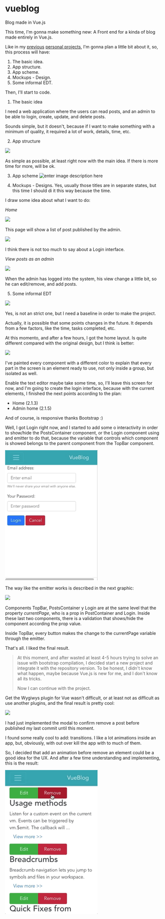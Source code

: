 # vueblog
Blog made in Vue.js

This time, I'm gonna make something new: A Front end for a kinda of blog made entirely in Vue.js.

Like in my [previous](https://github.com/gersonmontenegro/cv) [personal projects](https://github.com/gersonmontenegro/cinema), I'm gonna plan a little bit about it, so, this process will have:

 1. The basic idea.
 2. App structure.
 3. App scheme.
 4. Mockups - Design.
 5. Some informal EDT.

Then, I'll start to code.

1. The basic idea

I need a web application where the users can read posts, and an admin to be able to login, create, update, and delete posts.

Sounds simple, but it doesn't, because if I want to make something with a minimum of quality, it required a lot of work, details, time, etc.

2. App structure

![](https://lh3.googleusercontent.com/VcgK5a_-nA3bTMEZqTI4cumA51RhV7i9_qRurfs8mYF2kZintsLIrX61I0mweyPVwPaoT_wt5I7s=s500)

As simple as possible, at least right now with the main idea. If there is more time for more, will be ok.

3. App scheme
![enter image description here](https://lh3.googleusercontent.com/xL3m-Mgf-f2yKfaCSJ12EGgi1uucjTdKugd2CaPDypG-LH3xCeig47ZXWJFTq1jUHLoHq9uzJ-7O=s500)

4. Mockups - Designs.
Yes, usually those titles are in separate states, but this time I should di it this way because the time.

I draw some idea about what I want to do:

*Home*

![](https://lh3.googleusercontent.com/Fb_ZnwzMKAtZzfrmU5kiIAmNb7ezijjepbKI0OtYsbLk96u71ydY0jPw0-wS2bvD58UG2kY_1PVf=s500)

This page will show a list of post published by the admin.

![](https://lh3.googleusercontent.com/QXlk6HiUT-ns5NrO75Drqrt5H2mo-YgLxluOwwZk__L7B_ml9oK_EBV0NfH6m-7kibMQBA4KN73m=s300)

I think there is not too much to say about a Login interface.

*View posts as an admin*

![](https://lh3.googleusercontent.com/1jLkYg2mSHaTC3140jWrNV8qTnosZehG59VQ2fC2Oqz_G6nQ5SMHXSumUZ5RiWZFVqn3346KgiCD=s500)

When the admin has logged into the system, his view change a little bit, so he can edit/remove, and add posts.

5. Some informal EDT

![](https://lh3.googleusercontent.com/HzLeKG23OfK-tm1xXfBnVwJmQ8o_zKNaQZBOS8peo9wiVZWdElvlAQ8s6YpvGmLiOfN_jbGJFKuD=s600)

Yes, is not an strict one, but I need a baseline in order to make the project.

Actually, it is possible that some points changes in the future. It depends from a few factors, like the time, tasks completed, etc.

At this momento, and after a few hours, I got the home layout. Is quite different compared with the original design, but I think is better:

![](https://lh3.googleusercontent.com/V79XTALlpNR0EiZ_pDuU_Qx5wDB8vAAKyzev7QX6QIy3dRIL8XvV0ZTS6N_oBeoIJIHIGiNV0CLn=s600)

I've painted every component with a different color to explain that every part in the screen is an element ready to use, not only inside a group, but isolated as well.

Enable the text editor maybe take some time, so, I'll leave this screen for now, and I'm going to create the login interface, because with the current elements, I finished the next points according to the plan:

 - Home (2.1.3)
 - Admin home (2.1.5)

And of course, is responsive thanks Bootstrap :)

Well, I got Login right now, and I started to add some o interactivity in order to show/hide the PostsContainer component, or the Login component using and emitter to do that, because the variable that controls which component is showed belongs to the parent component from the TopBar component.

<img src="https://github.com/gersonmontenegro/vueblog/blob/master/src/assets/gif/open_postscontainer_login.gif" width="300px">

The way like the emitter works is described in the next graphic:

![](https://lh3.googleusercontent.com/6bAqX7wK-I1CU0kgPkhxRkNJRNTDk4ZhdrYWj821AkTPq_p8QDSJIykCGCFtvogDt2r_F5vVh8qY=s900)

Components TopBar, PostsContainer y Login are at the same level that the property *currentPage*, who is a prop in PostContainer and Login. Inside these last two components, there is a validation that shows/hide the component according the prop value.

Inside TopBar, every button makes the change to the currentPage variable through the emitter.

That's all. I liked the final result.

> At this moment, and after wasted at least 4-5 hours trying to solve an issue with
> bootstrap compilation, I decided start a new project and integrate it
> with the repository version. To be honest, I didn't know what happen,
> maybe because Vue.js is new for me, and I don't know all its tricks.
> 
> Now I can continue with the project.

Get the Wygiwys plugin for Vue wasn't difficult, or at least not as difficult as use another plugins, and the final result is pretty cool:

<img src="https://github.com/gersonmontenegro/vueblog/blob/master/src/assets/gif/wygiwys.gif" width="300px">

I had just implemented the modal to confirm remove a post before published my last commit until this moment.

I found some really cool to add: transitions. I like a lot animations inside an app, but, obviously, with out over kill the app with to much of them.

So, I decided that add an animation before remove an element could be a good idea for the UX. And after a few time understanding and implementing, this is the result:

<img src="https://github.com/gersonmontenegro/vueblog/blob/master/src/assets/gif/remove_item_with_transitio.gif" width="300px">

